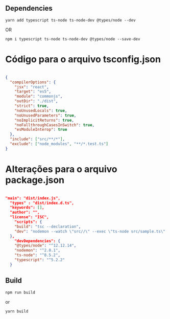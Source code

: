 ## Dependencies

```
yarn add typescript ts-node ts-node-dev @types/node --dev
```
OR
```
npm i typescript ts-node ts-node-dev @types/node --save-dev
```

# Código para o arquivo tsconfig.json

``` JSON

{
  "compilerOptions": {
    "jsx": "react",
    "target": "es5",
    "module": "commonjs",
    "outDir": "./dist",
    "strict": true,
    "noUnusedLocals": true,
    "noUnusedParameters": true,
    "noImplicitReturns": true,
    "noFallthroughCasesInSwitch": true,
    "esModuleInterop": true
  },
  "include": ["src/**/*"],
  "exclude": ["node_modules", "**/*.test.ts"]
}
```

# Alterações para o arquivo package.json

``` JSON

"main": "dist/index.js",
  "types" : "dist/index.d.ts",
  "keywords": [],
  "author": "",
  "license": "ISC",
    "scripts": {
    "build": "tsc --declaration",
    "dev": "nodemon --watch \"src//\" --exec \"ts-node src/sample.ts\" -e ts"
  },
    "devDependencies": {
    "@types/node": "^12.12.14",
    "nodemon": "^2.0.1",
    "ts-node": "^8.5.2",
    "typescript": "^5.2.2"
  }

```


## Build
```
npm run build
```
or
```
yarn build
```
